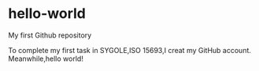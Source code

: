 # hello-world
My first Github repository

To complete my first task in SYGOLE,ISO 15693,I creat my GitHub account.
Meanwhile,hello world!

